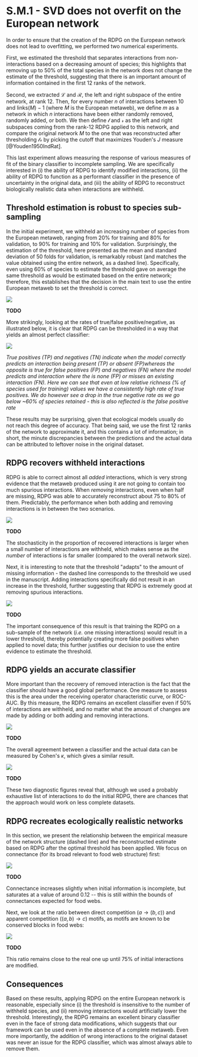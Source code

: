 # S.M.1 - SVD does not overfit on the European network

In order to ensure that the creation of the RDPG on the European network does
not lead to overfitting, we performed two numerical experiments.

First, we estimated the threshold that separates interactions from
non-interactions based on a decreasing amount of species; this highlights that
removing up to 50% of the total species in the network does not change the
estimate of the threshold, suggesting that there is an important amount of
information contained in the first 12 ranks of the network.

Second, we extracted $\mathcal{L}$ and $\mathcal{R}$, the left and right
subspace of the entire network, at rank 12. Then, for every number $n$ of
interactions between 10 and $\text{links}(M)-1$ (where $M$ is the European
metaweb), we define $m$ as a network in which $n$ interactions have been either
randomly removed, randomly added, or both. We then define $\mathcal{l}$ and
$\mathcal{r}$ as the left and right subspaces coming from the rank-12 RDPG
applied to this network, and compare the original network $M$ to the one that
was reconstructed after thresholding $\mathcal{l}\mathcal{r}$ by picking the
cutoff that maximizes Youden's *J* measure [@Youden1950IndRat].

This last experiment allows measuring the response of various measures of fit of
the binary classifier to incomplete sampling. We are specifically interested in
(i) the ability of RDPG to identify modified interactions, (ii) the ability of
RDPG to function as a performant classifier in the presence of uncertainty in
the original data, and (iii) the ability of RDPG to reconstruct biologically
realistic data when interactions are withheld.

## Threshold estimation is robust to species sub-sampling

In the initial experiment, we withheld an increasing number of species from the
European metaweb, ranging from 20% for training and 80% for validation, to 90%
for training and 10% for validation. Surprisingly, the estimation of the
threshold, here presented as the mean and standard deviation of 50 folds for
validation, is remarkably robust (and matches the value obtained using the
entire network, as a dashed line). Specifically, even using 60% of species to
estimate the threshold gave on average the same threshold as would be estimated
based on the entire network; therefore, this establishes that the decision in
the main text to use the entire European metaweb to set the threshold is
correct.

![](./figures/supplementary/sensibility_threshold_species.png)

**TODO**

More strikingly, looking at the rates of true/false positive/negative, as
illustrated below, it is clear that RDPG can be thresholded in a way that yields
an almost perfect classifier:

![](./figures/supplementary/sensibility_species.png)

*True positives (TP) and negatives (TN) indicate when the model correctly
predicts an interaction being present (TP) or absent (FP)whereas the opposite is
true for false positives (FP) and negatives (FN) where the model predicts and
interaction where the is none (FP) or misses an existing interaction (FN). Here
we can see that even at low relative richness (% of species used for training)
values we have a consistently high rate of true positives. We do however see a
drop in the true negative rate as we go below ~60% of species retained - this is
also reflected is the false positive rate*

These results may be surprising, given that ecological models usually do not
reach this degree of accuracy. That being said, we use the first 12 ranks of the
network to approximate it, and this contains a lot of information; in short, the
minute discrepancies between the predictions and the actual data can be
attributed to leftover noise in the original dataset.

## RDPG recovers withheld interactions

RDPG is able to correct almost all *added* interactions, which is very strong
evidence that the metaweb produced using it are not going to contain too much
spurious interactions. When *removing* interactions, even when half are missing,
RDPG was able to accurately reconstruct about 75 to 80% of them. Predictably,
the performance when both adding and removing interactions is in between the two
scenarios.

![](./figures/supplementary/sensibility_recovery.png)

**TODO**

The stochasticity in the proportion of recovered interactions is larger when a
small number of interactions are withheld, which makes sense as the *number* of
interactions is far smaller (compared to the overall network size).

Next, it is interesting to note that the threshold "adapts" to the amount of
missing information - the dashed line corresponds to the threshold we used in
the manuscript. Adding interactions specifically did not result in an increase
in the threshold, further suggesting that RDPG is extremely good at removing
spurious interactions.

![](./figures/supplementary/sensibility_threshold.png)

**TODO**

The important consequence of this result is that training the RDPG on a
sub-sample of the network (*i.e.* one missing interactions) would result in a
lower threshold, thereby potentially creating more false positives when applied
to novel data; this further justifies our decision to use the entire evidence to
estimate the threshold.

## RDPG yields an accurate classifier

More important than the recovery of removed interaction is the fact that the
classifier should have a good global performance. One measure to assess this is
the area under the receiving operator characteristic curve, or ROC-AUC. By this
measure, the RDPG remains an excellent classifier even if 50% of interactions
are withheld, and no matter what the amount of changes are made by adding or
both adding and removing interactions.

![](./figures/supplementary/sensibility_rocauc.png)

**TODO**

The overall agreement between a classifier and the actual data can be measured
by Cohen's $\kappa$, which gives a similar result.

![](./figures/supplementary/sensibility_kappa.png)

**TODO**

These two diagnostic figures reveal that, although we used a probably exhaustive
list of interactions to do the initial RDPG, there are chances that the approach
would work on less complete datasets.

## RDPG recreates ecologically realistic networks

In this section, we present the relationship between the empirical measure of
the network structure (dashed line) and the reconstructed estimate based on RDPG
after the optimal threshold has been applied. We focus on connectance (for its
broad relevant to food web structure) first:

![](./figures/supplementary/sensibility_connectance.png)

**TODO**

Connectance increases slightly when initial information is incomplete, but
saturates at a value of around 0.12 -- this is still within the bounds of
connectances expected for food webs.

Next, we look at the ratio between direct competition ($a \rightarrow (b,c)$)
and apparent competition ($(a,b) \rightarrow c$) motifs, as motifs are known to
be conserved blocks in food webs:

![](./figures/supplementary/sensibility_motifs.png)

**TODO**

This ratio remains close to the real one up until 75% of initial interactions
are modified.

## Consequences

Based on these results, applying RDPG on the entire European network is
reasonable, especially since (i) the threshold is insensitive to the number of
withheld species, and (ii) removing interactions would artificially lower the
threshold. Interestingly, the RDPG remains an excellent binary classifier even
in the face of strong data modifications, which suggests that our framework can
be used even in the absence of a complete metaweb. Even more importantly, the
addition of wrong interactions to the original dataset was never an issue for
the RDPG classifier, which was almost always able to remove them.
